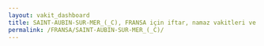 ```yaml
---
layout: vakit_dashboard
title: SAINT-AUBIN-SUR-MER_(_C), FRANSA için iftar, namaz vakitleri ve hava durumu - ilçe/eyalet seç
permalink: /FRANSA/SAINT-AUBIN-SUR-MER_(_C)/
---
```


<script type="text/javascript">
  var GLOBAL_COUNTRY = 'FRANSA';
  var GLOBAL_CITY = 'SAINT-AUBIN-SUR-MER_(_C)';
  var GLOBAL_STATE = '';
  var lat = 72;
  var lon = 21;
</script>
